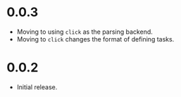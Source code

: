 # 0.0.3
- Moving to using `click` as the parsing backend.
- Moving to `click` changes the format of defining tasks.

# 0.0.2
- Initial release.
